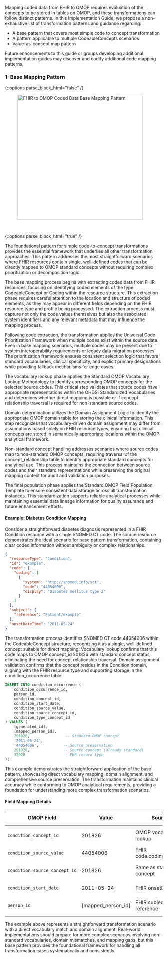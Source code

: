 Mapping coded data from FHIR to OMOP requires evaluation of the concepts to be stored in tables on OMOP, and these transformations can follow distinct patterns.  In this Implementation Guide, we propose a non-exhaustive list of transformation patterns and guidance regarding: 

* A base pattern that covers most simple code to concept transformation
* A pattern applicable to multiple CodeableConcepts scenarios
* Value-as-concept map pattern

Future enhoncements to this guide or groups developing additional implementation guides may discover and codify additional code mapping patterns.

### 1: Base Mapping Pattern

{::options parse_block_html="false" /}
<figure>
<figcaption><b></b></figcaption>
<img src="fhir_omop_base_pattern.svg" style="padding-top:0;padding-bottom:30px" width="400" alt="FHIR to OMOP Coded Data Base Mapping Pattern"/>
</figure>
{::options parse_block_html="true" /}

The foundational pattern for simple code-to-concept transformations provides the essential framework that underlies all other transformation approaches. This pattern addresses the most straightforward scenarios where FHIR resources contain single, well-defined codes that can be directly mapped to OMOP standard concepts without requiring complex prioritization or decomposition logic.

The base mapping process begins with extracting coded data from FHIR resources, focusing on identifying coded elements of the type CodeableConcept or Coding within the resource structure. This extraction phase requires careful attention to the location and structure of coded elements, as they may appear in different fields depending on the FHIR resource type and profile being processed. The extraction process must capture not only the code values themselves but also the associated system identifiers and any relevant metadata that may influence the mapping process.

Following code extraction, the transformation applies the Universal Code Prioritization Framework when multiple codes exist within the source data. Even in base mapping scenarios, multiple codes may be present due to system interoperability requirements or legacy data migration processes. The prioritization framework ensures consistent selection logic that favors standard vocabularies, clinical specificity, and explicit primary designations while providing fallback mechanisms for edge cases.

The vocabulary lookup phase applies the Standard OMOP Vocabulary Lookup Methodology to identify corresponding OMOP concepts for the selected source codes. This critical step validates that source codes have appropriate representations within the OHDSI Standardized Vocabularies and determines whether direct mapping is possible or if concept relationship traversal is required for non-standard source codes.

Domain determination utilizes the Domain Assignment Logic to identify the appropriate OMOP domain table for storing the clinical information. This step recognizes that vocabulary-driven domain assignment may differ from assumptions based solely on FHIR resource types, ensuring that clinical concepts are stored in semantically appropriate locations within the OMOP analytical framework.

Non-standard concept handling addresses scenarios where source codes map to non-standard OMOP concepts, requiring traversal of the concept_relationship table to identify appropriate standard concepts for analytical use. This process maintains the connection between source codes and their standard representations while preserving the original mapping context for audit and validation purposes.

The final population phase applies the Standard OMOP Field Population Template to ensure consistent data storage across all transformation instances. This standardization supports reliable analytical processes while maintaining essential data lineage information for quality assurance and future enhancement efforts.

#### Example: Diabetes Condition Mapping

Consider a straightforward diabetes diagnosis represented in a FHIR Condition resource with a single SNOMED CT code. The source resource demonstrates the ideal scenario for base pattern transformation, containing clear coded information without ambiguity or complex relationships.

```json
{
  "resourceType": "Condition",
  "id": "example",
  "code": {
    "coding": [
      {
        "system": "http://snomed.info/sct",
        "code": "44054006",
        "display": "Diabetes mellitus type 2"
      }
    ]
  },
  "subject": {
    "reference": "Patient/example"
  },
  "onsetDateTime": "2011-05-24"
}
```

The transformation process identifies SNOMED CT code 44054006 within the CodeableConcept structure, recognizing it as a single, well-defined concept suitable for direct mapping. Vocabulary lookup confirms that this code maps to OMOP concept_id 201826 with standard concept status, eliminating the need for concept relationship traversal. Domain assignment validation confirms that the concept resides in the Condition domain, aligning with the FHIR resource type and supporting storage in the condition_occurrence table.

```sql
INSERT INTO condition_occurrence (
    condition_occurrence_id,
    person_id,
    condition_concept_id,
    condition_start_date,
    condition_source_value,
    condition_source_concept_id,
    condition_type_concept_id
) VALUES (
    [generated_id],
    [mapped_person_id],
    201826,                -- Standard OMOP concept
    '2011-05-24',
    '44054006',           -- Source preservation
    201826,               -- Source concept (already standard)
    32020                 -- EHR record type
);
```

This example demonstrates the straightforward application of the base pattern, showcasing direct vocabulary mapping, domain alignment, and comprehensive source preservation. The transformation maintains clinical accuracy while conforming to OMOP analytical requirements, providing a foundation for understanding more complex transformation scenarios.

#### Field Mapping Details

| OMOP Field | Value | Source | Transformation Notes |
|------------|--------|---------|---------------------|
| `condition_concept_id` | 201826 | OMOP vocabulary lookup | Standard concept from Step 2 |
| `condition_source_value` | 44054006 | FHIR code.coding[0].code | Original source code preserved |
| `condition_source_concept_id` | 201826 | Same as standard concept | Source code already standard |
| `condition_start_date` | 2011-05-24 | FHIR onsetDateTime | Date extracted from FHIR |
| `person_id` | [mapped_person_id] | FHIR subject reference | Patient reference resolution |


The example above represents a straightforward transformation scenario with a direct vocabulary match and domain alignment. Real-world implementations should prepare for more complex scenarios involving non-standard vocabularies, domain mismatches, and mapping gaps, but this base pattern provides the foundational framework for handling all transformation cases systematically and consistently.
